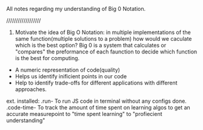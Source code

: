 All notes regarding my understanding of Big 0 Notation.

//////////////////

1. Motivate the idea of Big O Notation:
   in multiple implementations of the same function(multiple solutions to a problem) how would we caculate which is the best option?
   Big 0 is a system that calculates or "compares" the preformance of each faunction to decide which function is the best for computing.

- A numeric representation of code(quality)
- Helps us identify inificient points in our code
- Help to identify trade-offs for different applications with different approaches.

ext. installed:
.run- To run JS code in terminal without any configs done.
.code-time- To track the amount of time spent on learning algos to get an accurate measurepoint to "time spent learning" to "profiecient understanding"
